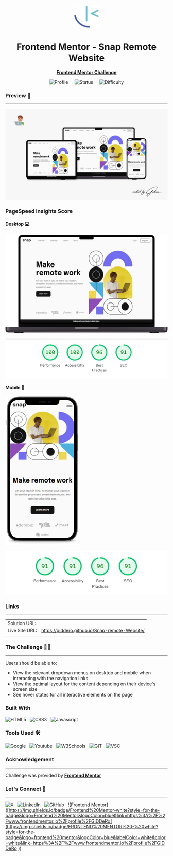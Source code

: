 <div align="center">

<img src= "./images/Frontend%20Mentor%20Logo.svg" width="80px"></img>

<!-- Challenge title  -->
<h1>Frontend Mentor - Snap Remote Website </h1>
<p align="center">
<!-- Challenge link -->
<a href ="https://www.frontendmentor.io/challenges/intro-section-with-dropdown-navigation-ryaPetHE5/hub" title="Challenge site"><strong>Frontend Mentor Challenge</strong></a>
</p>
<div align="center">
<!-- Profiles -->
<img alt="Profile" src="https://img.shields.io/badge/GiDDeRo-black?style=for-the-badge&logo=Frontend%20Mentor&logoColor=white&label=Profile&labelColor=black&color=white&link=https%3A%2F%2Fwww.frontendmentor.io%2Fprofile%2FGiDDeRo">
&nbsp;&nbsp;&nbsp;

<!-- Status -->
<img alt="Status" src="https://img.shields.io/badge/Completed-Lime?style=for-the-badge&logo=Frontend%20Mentor&logoColor=white&label=Status&labelColor=black&color=Lime">
&nbsp;&nbsp;&nbsp;
<img alt="Difficulty" src="https://img.shields.io/badge/Junior-green?style=for-the-badge&logo=Frontend%20Mentor&logoColor=white&label=Difficulty&labelColor=black&color=orange">
</div>
</div>

### Preview :camera_flash:
___
![Preview](./images/Preview%20Default%20devices%20(1).png)

### PageSpeed Insights Score
#### Desktop :computer:
![Desktop preview](./images/Desktop%20preview.png)

![Desktop Page Data](./images/Desktop%20Page%20data.jpg)

#### Mobile :iphone:
![Mobile preview](./images/Mobile%20Preview.png)

![Mobile Page Data](./images/Mobile%20Page%20Data.jpg)

### Links
____
|||
| :------ | :-------- |
| Solution URL: | |
| Live Site URL: | https://giddero.github.io/Snap-remote-Website/ |
||| 

### The Challenge :man_technologist:
___

Users should be able to:

- View the relevant dropdown menus on desktop and mobile when interacting with the navigation links
- View the optimal layout for the content depending on their device's screen size
- See hover states for all interactive elements on the page

### Built With 
![HTML5](https://img.shields.io/badge/HTML5-red?style=for-the-badge&logo=HTML5&logoColor=white&color=red)&nbsp;&nbsp;
![CSS3](https://img.shields.io/badge/CSS3-blue?style=for-the-badge&logo=CSS3&logoColor=white&color=blue)&nbsp;&nbsp;
![Javascript](https://img.shields.io/badge/JAVASCRIPT-black?style=for-the-badge&logo=Javascript&logoColor=black&color=yellow)


### Tools Used :hammer_and_wrench:
![Google](https://img.shields.io/badge/Google%20-%20red?style=for-the-badge&logo=Google&logoColor=white&color=red)&nbsp;&nbsp;
![Youtube](https://img.shields.io/badge/Youtube-%20red?style=for-the-badge&logo=Youtube&logoColor=white&color=red)&nbsp;&nbsp;
![W3Schools](https://img.shields.io/badge/w3schools-%2304AA6D?style=for-the-badge&logo=W3Schools&logoColor=white&color=%2304AA6D)&nbsp;&nbsp;
![GIT](https://img.shields.io/badge/Git-black?style=for-the-badge&logo=Git&logoColor=white&color=black)&nbsp;&nbsp;
![VSC](https://img.shields.io/badge/Visual%20Studio%20Code-%23007ACC?style=for-the-badge&logo=Visual%20Studio%20Code&logoColor=white&color=%23007ACC)

### Acknowledgement 
____
Challenge was provided by **[Frontend Mentor](https://www.frontendmentor.io)**


### Let's Connect :wave:
____
![X](https://img.shields.io/badge/Twitter-black?style=for-the-badge&logo=X&logoColor=white&link=https%3A%2F%2Ftwitter.com%2Fgiddero_xoxo)&nbsp;&nbsp;
![LinkedIn](https://img.shields.io/badge/LinkedIn-blue?style=for-the-badge&logo=LinkedIn&logoColor=white&link=https%3A%2F%2Fwww.linkedin.com%2Fin%2Fmoses-gideon%2F)&nbsp;&nbsp;
![GitHub](https://img.shields.io/badge/Github-black?style=for-the-badge&logo=Github&logoColor=white&link=https%3A%2F%2Fgithub.com%2FGiDDeRo)&nbsp;&nbsp;
![Frontend Mentor]([https://img.shields.io/badge/Frontend%20Mentor-white?style=for-the-badge&logo=Frontend%20Mentor&logoColor=blue&link=https%3A%2F%2Fwww.frontendmentor.io%2Fprofile%2FGiDDeRo](https://img.shields.io/badge/FRONTEND%20MENTOR%20-%20white?style=for-the-badge&logo=frontend%20mentor&logoColor=blue&labelColor=white&color=white&link=https%3A%2F%2Fwww.frontendmentor.io%2Fprofile%2FGiDDeRo
))&nbsp;
